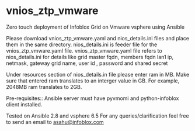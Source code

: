 # vnios_ztp_vmware
Zero touch deployment of Infoblox Grid on Vmware vsphere using Ansible

Please download vnios_ztp_vmware.yaml and nios_details.ini files and place them in the same directory. 
nios_details.ini is feeder file for the vnios_ztp_vmware.yaml file. vnios_ztp_vmware.yaml file refers to nios_details.ini for details like grid master fqdn, members fqdn lan1 ip, netmask, gateway grid name, user id , password and shared secret

Under resources section of nios_details.in file please enter ram in MB. Make sure that entered ram translates to an interger value in GB. For example, 2048MB ram translates to 2GB.

Pre-requisites:: 
Ansible server must have pyvmomi and python-infoblox client installed. 

Tested on Ansible 2.8 and vsphere 6.5
For any queries/clarification feel free to send an email to asahu@infoblox.com
